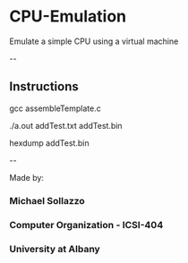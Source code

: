 # CPU-Emulation
Emulate a simple CPU using a virtual machine

--

## Instructions

gcc assembleTemplate.c

./a.out addTest.txt addTest.bin

hexdump addTest.bin

--

Made by:
### Michael Sollazzo
### Computer Organization - ICSI-404
### University at Albany


